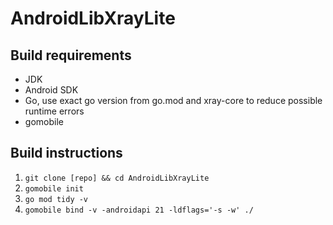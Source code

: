 # AndroidLibXrayLite

## Build requirements
* JDK
* Android SDK
* Go, use exact go version from go.mod and xray-core to reduce possible runtime errors
* gomobile


## Build instructions
1. `git clone [repo] && cd AndroidLibXrayLite`
2. `gomobile init`
3. `go mod tidy -v`
4. `gomobile bind -v -androidapi 21 -ldflags='-s -w' ./`
